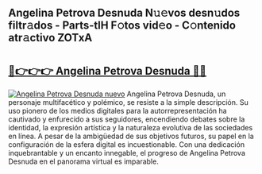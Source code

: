 ## Angelina Petrova Desnuda N𝚞𝚎vos desn𝚞dos filtr𝚊dos - Parts-tlH F𝚘tos vid𝚎o - C𝚘ntenido atr𝚊ctivo ZOTxA

# <h2><a href="http://mb8itq.tromn.icu/?c=Angelina+Petrova+Desnuda">🔗👉👉👉 Angelina Petrova Desnuda 🔗🔗</a></h2>

[![Angelina Petrova Desnuda nuevo](https://i.imgur.com/pEAQMta.gif)](http://mb8itq.tromn.icu/?c=Angelina+Petrova+Desnuda)
Angelina Petrova Desnuda, un personaje multifacético y polémico, se resiste a la simple descripción. Su uso pionero de los medios digitales para la autorrepresentación ha cautivado y enfurecido a sus seguidores, encendiendo debates sobre la identidad, la expresión artística y la naturaleza evolutiva de las sociedades en línea. A pesar de la ambigüedad de sus objetivos futuros, su papel en la configuración de la esfera digital es incuestionable. Con una dedicación inquebrantable y un encanto innegable, el progreso de Angelina Petrova Desnuda en el panorama virtual es imparable.
